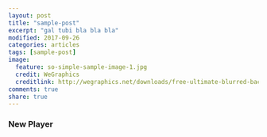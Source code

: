 ```yaml
---
layout: post
title: "sample-post"
excerpt: "gal tubi bla bla bla"
modified: 2017-09-26
categories: articles
tags: [sample-post]
image:
  feature: so-simple-sample-image-1.jpg
  credit: WeGraphics
  creditlink: http://wegraphics.net/downloads/free-ultimate-blurred-background-pack/
comments: true
share: true
---
```

### New Player
<div class="apester-media" data-media-id="5b4b44f687b2e06537a1bcfc" data-player="true" height="512"></div><script async src="//sdk.stg.apester.com/js/sdk/v2.0/apester-javascript-sdk.min.js"></script>
